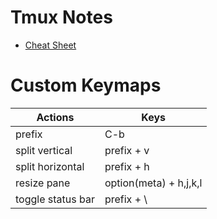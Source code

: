 # Tmux Notes
- [Cheat Sheet](https://tmuxcheatsheet.com/)

# Custom Keymaps
| Actions           | Keys                   |
| ----------------- | ---------------------- |
| prefix            | C-b                    |
| split vertical    | prefix + v             |
| split horizontal  | prefix + h             |
| resize pane       | option(meta) + h,j,k,l |
| toggle status bar | prefix + \             |
